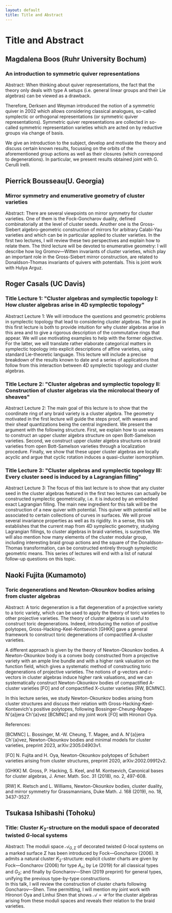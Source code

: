 ```yaml
---
layout: default
title: Title and Abstract
---
```


<script type="text/x-mathjax-config">MathJax.Hub.Config({tex2jax:{inlineMath:[['\$','\$'],['\\(','\\)']],processEscapes:true},CommonHTML: {matchFontHeight:false}});</script>
<script type="text/javascript" async src="https://cdnjs.cloudflare.com/ajax/libs/mathjax/2.7.1/MathJax.js?config=TeX-MML-AM_CHTML"></script>

# Title and Abstract

## Magdalena Boos (Ruhr University Bochum)
### An introduction to symmetric quiver representations
Abstract: When thinking about quiver representations, the fact that the theory 
only deals with type A setups (i.e. general linear groups and their Lie 
algebras) can be viewed as a drawback.

Therefore, Derksen and Weyman introduced the notion of a symmetric 
quiver in 2002 which allows considering classical analogues, so-called 
symplectic or orthogonal representations (or symmetric quiver 
representations). Symmetric quiver representations are collected in 
so-called symmetric representation varieties which are acted on by 
reductive groups via change of basis.

We give an introduction to the subject, develop and motivate the theory 
and discuss certain known results, focussing on the orbits of the 
aforementioned group actions as well as their closures (which correspond 
to degenerations). In particular, we present results obtained joint with 
G. Cerulli Irelli.

## Pierrick Bousseau(U. Georgia)
### Mirror symmetry and enumerative geometry of cluster varieties

Abstract: There are several viewpoints on mirror symmetry for cluster varieties. One of them is the Fock-Goncharov duality, defined combinatorially at the level of cluster seeds. Another one is the Gross-Siebert algebro-geometric construction of mirrors for arbitrary Calabi-Yau varieties and which can be in particular applied to cluster varieties. In the first two lectures, I will review these two perspectives and explain how to relate them. The third lecture will be devoted to enumerative geometry: I will describe how log Gromov—Witten invariants of cluster varieties, which play an important role in the Gross-Siebert mirror construction, are related to Donaldson-Thomas invariants of quivers with potentials. This is joint work with Hulya Arguz.

## Roger Casals (UC Davis)
### Title Lecture 1: "Cluster algebras and symplectic topology I: How cluster algebras arise in 4D symplectic topology"

Abstract Lecture 1: We will introduce the questions and geometric problems in symplectic topology that lead to considering cluster algebras. The goal in this first lecture is both to provide intuition for why cluster algebras arise in this area and to give a rigorous description of the commutative rings that appear. We will use motivating examples to help with the former objective. For the latter, we will translate rather elaborate categorical matters in symplectic topology into explicit descriptions of affine varieties, using standard Lie-theoretic language. This lecture will include a precise breakdown of the results known to date and a series of applications that follow from this interaction between 4D symplectic topology and cluster algebras.

### Title Lecture 2: "Cluster algebras and symplectic topology II: Construction of cluster algebras via the microlocal theory of sheaves"

Abstract Lecture 2: The main goal of this lecture is to show that the coordinate ring of any braid variety is a cluster algebra. The geometry motivated in the first lecture will guide the steps proof, with weaves and their sheaf quantizations being the central ingredient. We present the argument with the following structure. First, we explain how to use weaves to construct an upper cluster algebra structure on open Bott-Samelson varieties. Second, we construct upper cluster algebra structures on braid varieties from open Bott-Samelson varieties through a localization procedure. Finally, we show that these upper cluster algebras are locally acyclic and argue that cyclic rotation induces a quasi-cluster isomorphism.

### Title Lecture 3: "Cluster algebras and symplectic topology III: Every cluster seed is induced by a Lagrangian filling"

Abstract Lecture 3: The focus of this last lecture is to show that any cluster seed in the cluster algebras featured in the first two lectures can actually be constructed symplectic geometrically, i.e. it is induced by an embedded exact Lagrangian filling. The main new ingredient for this talk will be the construction of a new quiver with potential. This quiver with potential will be associated to certain collections of curves in surfaces. We will prove several invariance properties as well as its rigidity. In a sense, this talk establishes that the current map from 4D symplectic geometry, studying Lagrangian fillings, to cluster algebras in braid varieties, is surjective. We will also mention how many elements of the cluster modular group, including interesting braid group actions and the square of the Donaldson-Thomas transformation, can be constructed entirely through symplectic geometric means. This series of lectures will end with a list of natural follow-up questions on this topic.
## Naoki Fujita (Kumamoto)
### Toric degenerations and Newton-Okounkov bodies arising from cluster algebras
Abstract: A toric degeneration is a flat degeneration of a projective variety to a toric variety, which can be used to apply the theory of toric varieties to other projective varieties. The theory of cluster algebras is useful to construct toric degenerations. Indeed, introducing the notion of positive polytopes, Gross-Hacking-Keel-Kontsevich [GHKK] gave a general framework to construct toric degenerations of compactified A-cluster varieties.

A different approach is given by the theory of Newton-Okounkov bodies. A Newton-Okounkov body is a convex body constructed from a projective variety with an ample line bundle and with a higher rank valuation on the function field, which gives a systematic method of constructing toric degenerations of projective varieties. The notions of g-vectors and c-vectors in cluster algebras induce higher rank valuations, and we can systematically construct Newton-Okounkov bodies of compactified A-cluster varieties [FO] and of compactified X-cluster varieties [RW, BCMNC].

In this lecture series, we study Newton-Okounkov bodies arising from cluster structures and discuss their relation with Gross-Hacking-Keel-Kontsevich's positive polytopes, following Bossinger-Cheung-Magee-N\'{a}jera Ch\'{a}vez [BCMNC] and my joint work [FO] with Hironori Oya.

References:

[BCMNC] L. Bossinger, M.-W. Cheung, T. Magee, and A. N\'{a}jera Ch\'{a}vez, Newton-Okounkov bodies and minimal models for cluster varieties, preprint 2023, arXiv:2305.04903v1.

[FO] N. Fujita and H. Oya, Newton-Okounkov polytopes of Schubert varieties arising from cluster structures, preprint 2020, arXiv:2002.09912v2.

[GHKK] M. Gross, P. Hacking, S. Keel, and M. Kontsevich, Canonical bases for cluster algebras, J. Amer. Math. Soc. 31 (2018), no. 2, 497-608.

[RW] K. Rietsch and L. Williams, Newton-Okounkov bodies, cluster duality, and mirror symmetry for Grassmannians, Duke Math. J. 168 (2019), no. 18, 3437-3527.

## Tsukasa Ishibashi (Tohoku)
### Title: Cluster $K_2$-structure on the moduli space of decorated twisted $G$-local systems
Abstract: The moduli space $\mathcal{A}_{G,\Sigma}$ of decorated twisted $G$-local systems on a marked surface $\Sigma$ has been introduced by Fock—Goncharov (2006). It admits a natural cluster $K_2$-structure: explicit cluster charts are given by Fock—Goncharov (2006) for type $A_n$; by Le (2019) for all classical types and $G_2$; and finally by Goncharov—Shen (2019 preprint) for general types, unifying the previous type-by-type constructions.  
In this talk, I will review the construction of cluster charts following Goncharov—Shen. Time permitting, I will mention my joint work with Hironori Oya and Linhui Shen that shows $\mathscr{A}=\mathscr{U}$ for the cluster algebras arising from these moduli spaces and reveals their relation to the braid varieties.